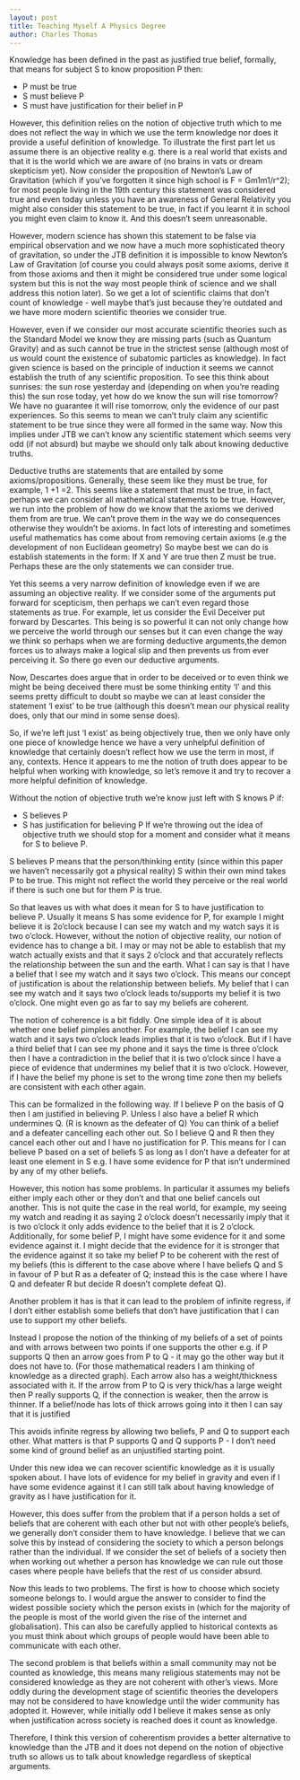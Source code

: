 ```yaml
---
layout: post
title: Teaching Myself A Physics Degree
author: Charles Thomas
---
```


Knowledge has been defined in the past as justified true belief, formally, that means for subject S to know proposition P then:
* P must be true
* S must believe P
* S must have justification for their belief in P

However, this definition relies on the notion of objective truth which to me does not reflect the way in which we use the term knowledge nor does it provide a useful definition of knowledge. To illustrate the first part let us assume there is an objective reality e.g. there is a real world that exists and that it is the world which we are aware of (no brains in vats or dream skepticism yet). Now consider the proposition of Newton’s Law of Gravitation (which if you’ve forgotten it since high school is F = Gm1m1/r^2); for most people living in the 19th century this statement was considered true and even today unless you have an awareness of General Relativity you might also consider this statement to be true, in fact if you learnt it in school you might even claim to know it. And this doesn’t seem unreasonable. 

However, modern science has shown this statement to be false via empirical observation and we now have a much more sophisticated theory of gravitation, so under the JTB definition it is impossible to know Newton’s Law of Gravitation (of course you could always posit some axioms, derive it from those axioms and then it might be considered true under some logical system but this is not the way most people think of science and we shall address this notion later). So we get a lot of scientific claims that don’t count of knowledge - well maybe that’s just because they’re outdated and we have more modern scientific theories we consider true. 

However, even if we consider our most accurate scientific theories such as the Standard Model we know they are missing parts (such as Quantum Gravity) and as such cannot be true in the strictest sense (although most of us would count the existence of subatomic particles as knowledge). In fact given science is based on the principle of induction it seems we cannot establish the truth of any scientific proposition. To see this think about sunrises: the sun rose yesterday and (depending on when you’re reading this) the sun rose today, yet how do we know the sun will rise tomorrow? We have no guarantee it will rise tomorrow, only the evidence of our past experiences. So this seems to mean we can’t truly claim any scientific statement to be true since they were all formed in the same way. Now this implies under JTB we can’t know any scientific statement which seems very odd (if not absurd) but maybe we should only talk about knowing deductive truths.

Deductive truths are statements that are entailed by some axioms/propositions. Generally, these seem like they must be true, for example, 1 +1 =2. This seems like a statement that must be true, in fact, perhaps we can consider all mathematical statements to be true. However, we run into the problem of how do we know that the axioms we derived them from are true. We can’t prove them in the way we do consequences otherwise they wouldn’t be axioms. In fact lots of interesting and sometimes useful mathematics has come about from removing certain axioms (e.g the development of non Euclidean geometry) So maybe best we can do is establish statements in the form: If X and Y are true then Z must be true. Perhaps these are the only statements we can consider true. 

Yet this seems a very narrow definition of knowledge even if we are assuming an objective reality. If we consider some of the arguments put forward for scepticism, then perhaps we can’t even regard those statements as true. For example, let us consider the Evil Deceiver put forward by Descartes. This being is so powerful it can not only change how we perceive the world through our senses but it can even change the way we think so perhaps when we are forming deductive arguments,the demon forces us to always make a logical slip and then prevents us from ever perceiving it. So there go even our deductive arguments. 

Now, Descartes does argue that in order to be deceived or to even think we might be being deceived there must be some thinking entity ‘I’ and this seems pretty difficult to doubt so maybe we can at least consider the statement ‘I exist’ to be true (although this doesn’t mean our physical reality does, only that our mind in some sense does).

So, if we’re left just ‘I exist’ as being objectively true, then we only have only one piece of knowledge hence we have a very unhelpful definition of knowledge that certainly doesn’t reflect how we use the term in most, if any, contexts. Hence it appears to me the notion of truth does appear to be helpful when working with knowledge, so let’s remove it and try to recover a more helpful definition of knowledge. 

Without the notion of objective truth we’re know just left with S knows P if:
* S believes P
* S has justification for believing P
If we’re throwing out the idea of objective truth we should stop for a moment and consider what it means for S to believe P. 

S believes P means that the person/thinking entity (since within this paper we haven’t necessarily got a physical reality) S within their own mind takes P to be true. This might not reflect the world they perceive or the real world if there is such one but for them P is true.

So that leaves us with what does it mean for S to have justification to believe P. Usually it means S has some evidence for P, for example I might believe it is 2o’clock because I can see my watch and my watch says it is two o’clock. However, without the notion of objective reality, our notion of evidence has to change a bit. I may or may not be able to establish that my watch actually exists and that it says 2 o’clock and that accurately reflects the relationship between the sun and the earth. What I can say is that I have a belief that I see my watch and it says two o’clock. This means our concept of justification is about the relationship between beliefs. My belief that I can see my watch and it says two o’clock leads to/supports my belief it is two o’clock. One might even go as far to say my beliefs are coherent. 

The notion of coherence is a bit fiddly. One simple idea of it is about whether one belief pimples another. For example, the belief I can see my watch and it says two o’clock leads implies that it is two o’clock. But if I have a third belief that I can see my phone and it says the time is three o’clock then I have a contradiction in the belief that it is two o’clock since I have a piece of evidence that undermines my belief that it is two o’clock. However, if I have the belief my phone is set to the wrong time zone then my beliefs are consistent with each other again.

This can be formalized in the following way. If I believe P on the basis of  Q then I am justified in believing P.  Unless I also have a belief R which undermines Q. (R is known as the defeater of Q) You can think of a belief and a defeater cancelling each other out. So I believe Q and R then they cancel each other out and I have no justification for P. This means for I can believe P based on a set of beliefs S as long as I don’t have a defeater for at least one element in S e.g. I have some evidence for P that isn’t undermined by any of my other beliefs.

However, this notion has some problems. In particular it assumes my beliefs either imply each other or they don’t and that one belief cancels out another. This is not quite the case in the real world, for example, my seeing my watch and reading it as saying 2 o’clock doesn’t necessarily imply that it is two o’clock it only adds evidence to the belief that it is 2 o’clock. Additionally, for some belief P, I might have some evidence for it and some evidence against it. I might decide that the evidence for it is stronger that the evidence against it so take my belief P to be coherent with the rest of my beliefs (this is different to the case above where I have beliefs Q and S in favour of P but R as a defeater of Q; instead this is the case where I have Q and defeater R but decide R doesn’t complete defeat Q). 

Another problem it has is that it can lead to the problem of infinite regress, if I don’t either establish some beliefs that don’t have justification that I can use to support my other beliefs.

Instead I propose the notion of the thinking of my beliefs of a set of points and with arrows between two points if one supports the other e.g. if P supports Q then an arrow goes from P to Q - it may go the other way but it does not have to. (For those mathematical readers I am thinking of knowledge as a directed graph). Each arrow also has a weight/thickness associated with it. If the arrow from P to Q is very thick/has a large weight then P really supports Q, if the connection is weaker, then the arrow is thinner. If a belief/node has lots of thick arrows going into it then I can say that it is justified

This avoids infinite regress by allowing two beliefs, P and Q to support each other. What matters is that P  supports Q and Q supports P - I don’t need some kind of ground belief as an unjustified starting point.

Under this new idea we can recover scientific knowledge as it is usually spoken about. I have lots of evidence for my belief in gravity and even if I have some evidence against it I can still talk about having knowledge of gravity as I have justification for it.

However, this does suffer from the problem that if a person holds a set of beliefs that are coherent with each other but not with other people’s beliefs, we generally don’t consider them to have knowledge. I believe that we can solve this by instead of considering the society to which a person belongs rather than the individual. If we consider the set of beliefs of a society then when working out whether a person has knowledge we can rule out those cases where people have beliefs that the rest of us consider absurd. 

Now this leads to two problems. The first is how to choose which society someone belongs to. I would argue the answer to consider to find the widest possible society which the person exists in (which for the majority of the people is most of the world given the rise of the internet and globalisation). This can also be carefully applied to historical contexts as you must think about which groups of people would have been able to communicate with each other.

The second problem is that beliefs within a small community may not be counted as knowledge, this means many religious statements may not be considered knowledge as they are not coherent with other’s views. More oddly  during the development stage of scientific theories the developers may not be considered to have knowledge until the wider community has adopted it. However, while initially odd I believe it makes sense as only when justification across society is reached does it count as knowledge.

Therefore, I think this version of coherentism provides a better alternative to knowledge than the JTB and it does not depend on the notion of objective truth so allows us to talk about knowledge regardless of skeptical arguments. 

